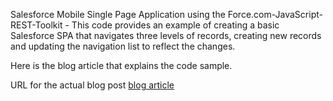  Salesforce Mobile Single Page Application using the Force.com-JavaScript-REST-Toolkit  - This code provides an example of creating a basic Salesforce SPA that navigates three levels of records, creating new records and updating the navigation list to reflect the changes.
 
Here is the blog article that explains the code sample. 

URL for the actual blog post <a href ="http://kalho13.blogspot.com/2014/09/salesforce-mobile-single-page.html">blog article</a>
